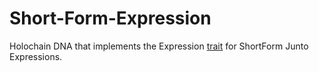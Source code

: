 # Short-Form-Expression
Holochain DNA that implements the Expression [trait](https://github.com/juntofoundation/Holochain-Trait-Definitions#expressions) for ShortForm Junto Expressions.
